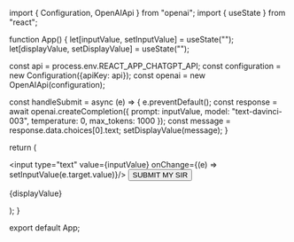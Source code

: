 import { Configuration, OpenAIApi } from "openai";
import { useState } from "react";


function App() {
  let[inputValue, setInputValue] = useState("");
  let[displayValue, setDisplayValue] = useState("");

  const api = process.env.REACT_APP_CHATGPT_API;
  const configuration = new Configuration({apiKey: api});
  const openai = new OpenAIApi(configuration);

  const handleSubmit = async (e) => {
    e.preventDefault();
    const response = await openai.createCompletion({
      prompt: inputValue,
      model: "text-davinci-003",
      temperature: 0,
      max_tokens: 1000
    });
    const message = response.data.choices[0].text;
    setDisplayValue(message);
  }

  return (
    <div className="App">
      <form onSubmit={handleSubmit}>
        <input type="text" value={inputValue} onChange={(e) => setInputValue(e.target.value)}/>
        <button type="submit">SUBMIT MY SIR</button>
      </form>
      <p>{displayValue}</p>
    </div>
  );
}

export default App;
